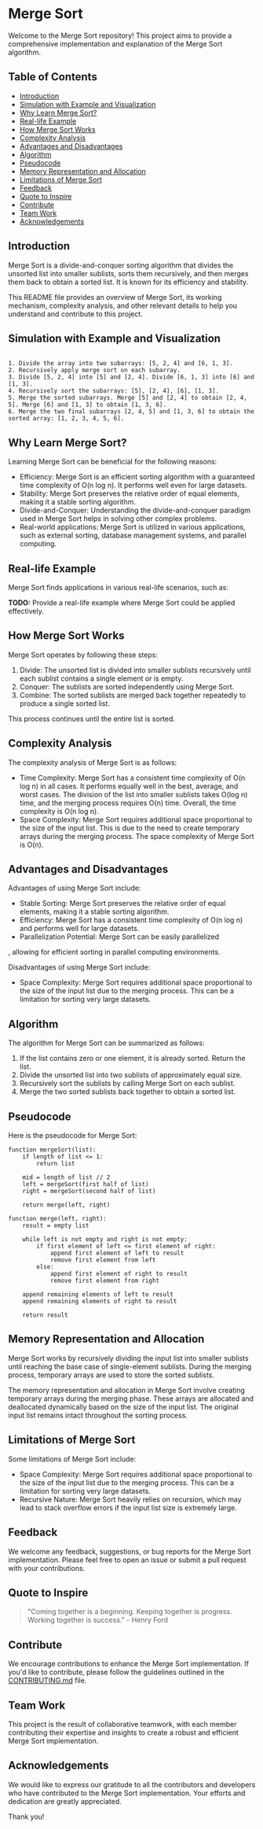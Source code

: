 # Merge Sort

Welcome to the Merge Sort repository! This project aims to provide a comprehensive implementation and explanation of the Merge Sort algorithm.

## Table of Contents

- [Introduction](#introduction)
- [Simulation with Example and Visualization](#simulation-with-example-and-visualization)
- [Why Learn Merge Sort?](#why-learn-merge-sort)
- [Real-life Example](#real-life-example)
- [How Merge Sort Works](#how-merge-sort-works)
- [Complexity Analysis](#complexity-analysis)
- [Advantages and Disadvantages](#advantages-and-disadvantages)
- [Algorithm](#algorithm)
- [Pseudocode](#pseudocode)
- [Memory Representation and Allocation](#memory-representation-and-allocation)
- [Limitations of Merge Sort](#limitations-of-merge-sort)
- [Feedback](#feedback)
- [Quote to Inspire](#quote-to-inspire)
- [Contribute](#contribute)
- [Team Work](#team-work)
- [Acknowledgements](#acknowledgements)

## Introduction

Merge Sort is a divide-and-conquer sorting algorithm that divides the unsorted list into smaller sublists, sorts them recursively, and then merges them back to obtain a sorted list. It is known for its efficiency and stability.

This README file provides an overview of Merge Sort, its working mechanism, complexity analysis, and other relevant details to help you understand and contribute to this project.

## Simulation with Example and Visualization

```Let's consider an example to understand how merge sort works. Suppose we have an array of numbers: [5, 2, 4, 6, 1, 3]. Here are the steps taken by merge sort to sort this array:

1. Divide the array into two subarrays: [5, 2, 4] and [6, 1, 3].
2. Recursively apply merge sort on each subarray.
3. Divide [5, 2, 4] into [5] and [2, 4]. Divide [6, 1, 3] into [6] and [1, 3].
4. Recursively sort the subarrays: [5], [2, 4], [6], [1, 3].
5. Merge the sorted subarrays. Merge [5] and [2, 4] to obtain [2, 4, 5]. Merge [6] and [1, 3] to obtain [1, 3, 6].
6. Merge the two final subarrays [2, 4, 5] and [1, 3, 6] to obtain the sorted array: [1, 2, 3, 4, 5, 6].
```

## Why Learn Merge Sort?

Learning Merge Sort can be beneficial for the following reasons:

- Efficiency: Merge Sort is an efficient sorting algorithm with a guaranteed time complexity of O(n log n). It performs well even for large datasets.
- Stability: Merge Sort preserves the relative order of equal elements, making it a stable sorting algorithm.
- Divide-and-Conquer: Understanding the divide-and-conquer paradigm used in Merge Sort helps in solving other complex problems.
- Real-world applications: Merge Sort is utilized in various applications, such as external sorting, database management systems, and parallel computing.

## Real-life Example

Merge Sort finds applications in various real-life scenarios, such as:

**TODO:** Provide a real-life example where Merge Sort could be applied effectively.

## How Merge Sort Works

Merge Sort operates by following these steps:

1. Divide: The unsorted list is divided into smaller sublists recursively until each sublist contains a single element or is empty.
2. Conquer: The sublists are sorted independently using Merge Sort.
3. Combine: The sorted sublists are merged back together repeatedly to produce a single sorted list.

This process continues until the entire list is sorted.

## Complexity Analysis

The complexity analysis of Merge Sort is as follows:

- Time Complexity: Merge Sort has a consistent time complexity of O(n log n) in all cases. It performs equally well in the best, average, and worst cases. The division of the list into smaller sublists takes O(log n) time, and the merging process requires O(n) time. Overall, the time complexity is O(n log n).
- Space Complexity: Merge Sort requires additional space proportional to the size of the input list. This is due to the need to create temporary arrays during the merging process. The space complexity of Merge Sort is O(n).

## Advantages and Disadvantages

Advantages of using Merge Sort include:

- Stable Sorting: Merge Sort preserves the relative order of equal elements, making it a stable sorting algorithm.
- Efficiency: Merge Sort has a consistent time complexity of O(n log n) and performs well for large datasets.
- Parallelization Potential: Merge Sort can be easily parallelized

, allowing for efficient sorting in parallel computing environments.

Disadvantages of using Merge Sort include:

- Space Complexity: Merge Sort requires additional space proportional to the size of the input list due to the merging process. This can be a limitation for sorting very large datasets.

## Algorithm

The algorithm for Merge Sort can be summarized as follows:

1. If the list contains zero or one element, it is already sorted. Return the list.
2. Divide the unsorted list into two sublists of approximately equal size.
3. Recursively sort the sublists by calling Merge Sort on each sublist.
4. Merge the two sorted sublists back together to obtain a sorted list.

## Pseudocode

Here is the pseudocode for Merge Sort:

```
function mergeSort(list):
    if length of list <= 1:
        return list

    mid = length of list // 2
    left = mergeSort(first half of list)
    right = mergeSort(second half of list)

    return merge(left, right)

function merge(left, right):
    result = empty list

    while left is not empty and right is not empty:
        if first element of left <= first element of right:
            append first element of left to result
            remove first element from left
        else:
            append first element of right to result
            remove first element from right

    append remaining elements of left to result
    append remaining elements of right to result

    return result
```

## Memory Representation and Allocation

Merge Sort works by recursively dividing the input list into smaller sublists until reaching the base case of single-element sublists. During the merging process, temporary arrays are used to store the sorted sublists.

The memory representation and allocation in Merge Sort involve creating temporary arrays during the merging phase. These arrays are allocated and deallocated dynamically based on the size of the input list. The original input list remains intact throughout the sorting process.

## Limitations of Merge Sort

Some limitations of Merge Sort include:

- Space Complexity: Merge Sort requires additional space proportional to the size of the input list due to the merging process. This can be a limitation for sorting very large datasets.
- Recursive Nature: Merge Sort heavily relies on recursion, which may lead to stack overflow errors if the input list size is extremely large.

## Feedback

We welcome any feedback, suggestions, or bug reports for the Merge Sort implementation. Please feel free to open an issue or submit a pull request with your contributions.

## Quote to Inspire

> "Coming together is a beginning. Keeping together is progress. Working together is success." - Henry Ford

## Contribute

We encourage contributions to enhance the Merge Sort implementation. If you'd like to contribute, please follow the guidelines outlined in the [CONTRIBUTING.md](CONTRIBUTING.md) file.

## Team Work

This project is the result of collaborative teamwork, with each member contributing their expertise and insights to create a robust and efficient Merge Sort implementation.

## Acknowledgements

We would like to express our gratitude to all the contributors and developers who have contributed to the Merge Sort implementation. Your efforts and dedication are greatly appreciated.

Thank you!
